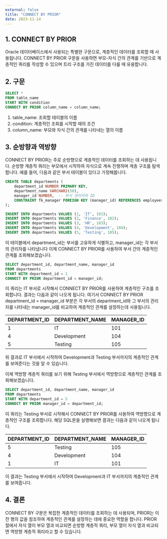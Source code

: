 ```yaml
---
external: false
title: "CONNECT BY PRIOR"
date: 2023-11-14
---
```


## 1. CONNECT BY PRIOR

 Oracle 데이터베이스에서 사용되는 특별한 구문으로, 계층적인 데이터를 조회할 때 사용됩니다.
CONNECT BY PRIOR 구문을 사용하면 부모-자식 간의 관계를 기반으로 계층적인 쿼리를 작성할 수 있으며 트리 구조를 가진 데이터를 다룰 때 유용합니다.

## 2. 구문

```sql
SELECT * 
FROM table_name
START WITH condition
CONNECT BY PRIOR column_name = column_name;
```

1. table_name: 조회할 테이블의 이름
2. condition: 계층적인 조회를 시작할 때의 조건
3. column_name: 부모와 자식 간의 관계를 나타내는 열의 이름

## 3. 순방향과 역방향

CONNECT BY PRIOR는 주로 순방향으로 계층적인 데이터를 조회하는 데 사용됩니다.
순방향 계층적 쿼리는 부모에서 시작하여 자식으로 계속 진행하며 계층 구조를 탐색합니다.
예를 들어, 다음과 같은 부서 테이블이 있다고 가정해봅니다.

```sql
CREATE TABLE departments (
    department_id NUMBER PRIMARY KEY,
    department_name VARCHAR2(50),
    manager_id NUMBER,  -- 부서 관리자의 ID
    CONSTRAINT fk_manager FOREIGN KEY (manager_id) REFERENCES employees(employee_id)
);

INSERT INTO departments VALUES (1, 'IT', 101);
INSERT INTO departments VALUES (2, 'Finance', 102);
INSERT INTO departments VALUES (3, 'HR', 103);
INSERT INTO departments VALUES (4, 'Development', 104);
INSERT INTO departments VALUES (5, 'Testing', 105);
```

이 테이블에서 department_id는 부서를 고유하게 식별하고, manager_id는 각 부서의 관리자를 나타냅니다
이제 CONNECT BY PRIOR를 사용하여 부서 간의 계층적인 관계를 조회해보겠습니다.

```sql
SELECT department_id, department_name, manager_id
FROM departments
START WITH department_id = 1
CONNECT BY PRIOR department_id = manager_id;
```

이 쿼리는 IT 부서로 시작해서 CONNECT BY PRIOR를 사용하여 계층적인 구조를 조회합니다.
결과는 다음과 같이 나오게 됩니다. 여기서 CONNECT BY PRIOR department_id = manager_id 부분은 각 부서의 department_id와 그 부서의 관리자를 나타내는 manager_id를 비교하여 계층적인 관계를 설정하는데 사용됩니다.

| DEPARTMENT_ID | DEPARTMENT_NAME | MANAGER_ID |
|---------------|------------------|------------|
| 1             | IT               | 101        |
| 4             | Development      | 104        |
| 5             | Testing          | 105        |

위 결과로 IT 부서에서 시작하여 Development과 Testing 부서까지의 계층적인 관계를 보여준다는 것을 알 수 있습니다.

이제 역방향 계층적 쿼리를 보기 위해 Testing 부서에서 역방향으로 계층적인 관계를 조회해보겠습니다.

```sql
SELECT department_id, department_name, manager_id
FROM departments
START WITH department_id = 5
CONNECT BY PRIOR manager_id = department_id;
```

이 쿼리는 Testing 부서로 시작해서 CONNECT BY PRIOR를 사용하여 역방향으로 계층적인 구조를 조회합니다. 해당 SQL문을 실행해보면 결과는 다음과 같이 나오게 됩니다.

| DEPARTMENT_ID | DEPARTMENT_NAME | MANAGER_ID |
|---------------|------------------|------------|
| 5             | Testing          | 105        |
| 4             | Development      | 104        |
| 1             | IT               | 101        |

이 결과는 Testing 부서에서 시작하여 Development과 IT 부서까지의 계층적인 관계를 보여줍니다.

## 4. 결론

CONNECT BY 구문은 복잡한 계층적인 데이터를 조회하는 데 사용되며, PRIOR는 이전 행의 값을 참조하여 계층적인 관계를 설정하는 데에 중요한 역할을 합니다.
PRIOR 절에서 자식 열이 부모 열과 비교되면 순방향 계층적 쿼리, 부모 열이 자식 열과 비교되면 역방향 계층적 쿼리라고 할 수 있습니다.
